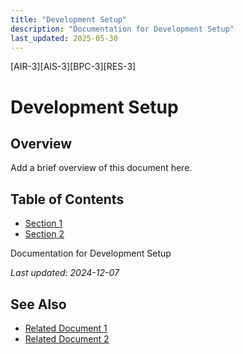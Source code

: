 ```yaml
---
title: "Development Setup"
description: "Documentation for Development Setup"
last_updated: 2025-05-30
---
```

[AIR-3][AIS-3][BPC-3][RES-3]


<!-- markdownlint-disable MD013 line-length -->

# Development Setup

## Overview

Add a brief overview of this document here.

## Table of Contents

- [Section 1](#section-1)
- [Section 2](#section-2)


Documentation for Development Setup

*Last updated: 2024-12-07*

## See Also

- [Related Document 1](./related1.md)
- [Related Document 2](./related2.md)
